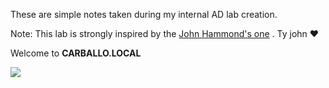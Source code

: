 These are simple notes taken during my internal AD lab creation.

Note: This lab is strongly inspired by the [John Hammond's one](https://www.youtube.com/watch?v=pKtDQtsubio&list=PL1H1sBF1VAKVoU6Q2u7BBGPsnkn-rajlp&index=1) . Ty john :heart:

Welcome to <b>CARBALLO.LOCAL</b>

<img src='https://i.imgflip.com/m7j7x.jpg'>
